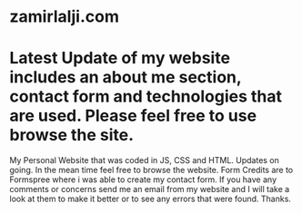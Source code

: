 # zamirlalji.com
# Latest Update of my website includes an about me section, contact form and technologies that are used. Please feel free to use browse the site.
My Personal Website that was coded in JS, CSS and HTML. Updates on going. In the mean time feel free to browse the website. Form Credits are to Formspree where i was able to create my contact form. If you have any comments or concerns send me an email from my website and I will take a look at them to make it better or to see any errors that were found. Thanks.
